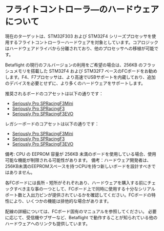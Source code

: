 # フライトコントローラ―のハードウェアについて

現在のターゲットは、STM32F303 および STM32F4 シリーズプロセッサを使用するフライトコントローラーハードウェアを対象としています。コアロジックはハードウェアドライバから分離されており、他のプロセッサへの移植が可能です。

Betaflight の現行のフルバージョンの利用をご希望の場合は、256KB のフラッシュメモリを搭載した STM32F4 および STM32F7 ベースのFCボードをお勧めします。F4、F7プロセッサは、より高速でUSBサポートを内蔵しており、追加のデバイスを必要とせずに、より多くのハードウェアをサポートします。

推奨されるボードのコアセットは以下の通りです：

* [Seriously Pro SPRacingF3Mini](boards/Board%20-%20SPRacingF3MINI.md)
* [Seriously Pro SPRacingF3](boards/Board%20-%20SPRacingF3.md)
* [Seriously Pro SPRacingF3EVO](boards/Board%20-%20SPRacingF3EVO.md)


レガシーボードのコアセットは以下の通りです：

* [Seriously Pro SPRacingF3Mini](boards/Board%20-%20SPRacingF3MINI.md)
* [Seriously Pro SPRacingF3](boards/Board%20-%20SPRacingF3.md)
* [Seriously Pro SPRacingF3EVO](boards/Board%20-%20SPRacingF3EVO.md)


備考: CPU の EEPROM 容量が 256KB 未満のボードを使用している場合、使用可能な機能が制限される可能性があります。
備考：ハードウェア開発者は、256KB未満のEEPROMスペースを持つCPUを持つ新しいボードを設計すべきではありません。

各FCボードには長所・短所がそれぞれあり、ハードウェアを購入する前にチェックすべき主な事の一つとして、FCボード上で同時に使用する十分なシリアルポート数と入出力ピンが提供されているかを確認してください。FCボードの特性により、いくつかの機能は排他的な場合があります。

配線の詳細については、FCボード固有のマニュアルを参照してください。
必要に応じて、受信機やブザーなど、Betaflight で動作することが知られている他のハードウェアへのリンクも提供しています。

